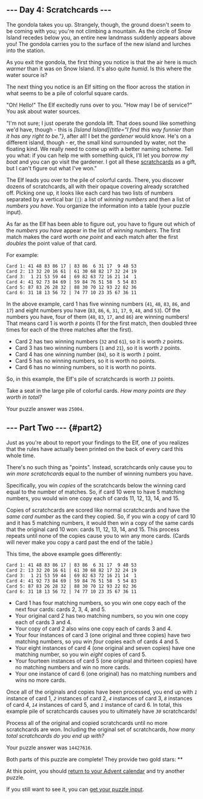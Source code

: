 ## \-\-- Day 4: Scratchcards \-\--

The gondola takes you up. Strangely, though, the ground doesn\'t seem to
be coming with you; you\'re not climbing a mountain. As the circle of
Snow Island recedes below you, an entire new landmass suddenly appears
above you! The gondola carries you to the surface of the new island and
lurches into the station.

As you exit the gondola, the first thing you notice is that the air here
is much *warmer* than it was on Snow Island. It\'s also quite *humid*.
Is this where the water source is?

The next thing you notice is an Elf sitting on the floor across the
station in what seems to be a pile of colorful square cards.

\"Oh! Hello!\" The Elf excitedly runs over to you. \"How may I be of
service?\" You ask about water sources.

\"I\'m not sure; I just operate the gondola lift. That does sound like
something we\'d have, though - this is *[Island
Island]{title="I find this way funnier than it has any right to be."}*,
after all! I bet the *gardener* would know. He\'s on a different island,
though - er, the small kind surrounded by water, not the floating kind.
We really need to come up with a better naming scheme. Tell you what: if
you can help me with something quick, I\'ll let you *borrow my boat* and
you can go visit the gardener. I got all these
[scratchcards](https://en.wikipedia.org/wiki/Scratchcard)
as a gift, but I can\'t figure out what I\'ve won.\"

The Elf leads you over to the pile of colorful cards. There, you
discover dozens of scratchcards, all with their opaque covering already
scratched off. Picking one up, it looks like each card has two lists of
numbers separated by a vertical bar (`|`): a list of *winning numbers*
and then a list of *numbers you have*. You organize the information into
a table (your puzzle input).

As far as the Elf has been able to figure out, you have to figure out
which of the *numbers you have* appear in the list of *winning numbers*.
The first match makes the card worth *one point* and each match after
the first *doubles* the point value of that card.

For example:

    Card 1: 41 48 83 86 17 | 83 86  6 31 17  9 48 53
    Card 2: 13 32 20 16 61 | 61 30 68 82 17 32 24 19
    Card 3:  1 21 53 59 44 | 69 82 63 72 16 21 14  1
    Card 4: 41 92 73 84 69 | 59 84 76 51 58  5 54 83
    Card 5: 87 83 26 28 32 | 88 30 70 12 93 22 82 36
    Card 6: 31 18 13 56 72 | 74 77 10 23 35 67 36 11

In the above example, card 1 has five winning numbers (`41`, `48`, `83`,
`86`, and `17`) and eight numbers you have (`83`, `86`, `6`, `31`, `17`,
`9`, `48`, and `53`). Of the numbers you have, four of them (`48`, `83`,
`17`, and `86`) are winning numbers! That means card 1 is worth *`8`*
points (1 for the first match, then doubled three times for each of the
three matches after the first).

-   Card 2 has two winning numbers (`32` and `61`), so it is worth *`2`*
    points.
-   Card 3 has two winning numbers (`1` and `21`), so it is worth *`2`*
    points.
-   Card 4 has one winning number (`84`), so it is worth *`1`* point.
-   Card 5 has no winning numbers, so it is worth no points.
-   Card 6 has no winning numbers, so it is worth no points.

So, in this example, the Elf\'s pile of scratchcards is worth *`13`*
points.

Take a seat in the large pile of colorful cards. *How many points are
they worth in total?*

Your puzzle answer was `25004`.

## \-\-- Part Two \-\-- {#part2}

Just as you\'re about to report your findings to the Elf, one of you
realizes that the rules have actually been printed on the back of every
card this whole time.

There\'s no such thing as \"points\". Instead, scratchcards only cause
you to *win more scratchcards* equal to the number of winning numbers
you have.

Specifically, you win *copies* of the scratchcards below the winning
card equal to the number of matches. So, if card 10 were to have 5
matching numbers, you would win one copy each of cards 11, 12, 13, 14,
and 15.

Copies of scratchcards are scored like normal scratchcards and have the
*same card number* as the card they copied. So, if you win a copy of
card 10 and it has 5 matching numbers, it would then win a copy of the
same cards that the original card 10 won: cards 11, 12, 13, 14, and 15.
This process repeats until none of the copies cause you to win any more
cards. (Cards will never make you copy a card past the end of the
table.)

This time, the above example goes differently:

    Card 1: 41 48 83 86 17 | 83 86  6 31 17  9 48 53
    Card 2: 13 32 20 16 61 | 61 30 68 82 17 32 24 19
    Card 3:  1 21 53 59 44 | 69 82 63 72 16 21 14  1
    Card 4: 41 92 73 84 69 | 59 84 76 51 58  5 54 83
    Card 5: 87 83 26 28 32 | 88 30 70 12 93 22 82 36
    Card 6: 31 18 13 56 72 | 74 77 10 23 35 67 36 11

-   Card 1 has four matching numbers, so you win one copy each of the
    next four cards: cards 2, 3, 4, and 5.
-   Your original card 2 has two matching numbers, so you win one copy
    each of cards 3 and 4.
-   Your copy of card 2 also wins one copy each of cards 3 and 4.
-   Your four instances of card 3 (one original and three copies) have
    two matching numbers, so you win *four* copies each of cards 4 and
    5.
-   Your eight instances of card 4 (one original and seven copies) have
    one matching number, so you win *eight* copies of card 5.
-   Your fourteen instances of card 5 (one original and thirteen copies)
    have no matching numbers and win no more cards.
-   Your one instance of card 6 (one original) has no matching numbers
    and wins no more cards.

Once all of the originals and copies have been processed, you end up
with *`1`* instance of card 1, *`2`* instances of card 2, *`4`*
instances of card 3, *`8`* instances of card 4, *`14`* instances of card
5, and *`1`* instance of card 6. In total, this example pile of
scratchcards causes you to ultimately have *`30`* scratchcards!

Process all of the original and copied scratchcards until no more
scratchcards are won. Including the original set of scratchcards, *how
many total scratchcards do you end up with?*

Your puzzle answer was `14427616`.

Both parts of this puzzle are complete! They provide two gold stars:
\*\*

At this point, you should [return to your Advent calendar](/2023) and
try another puzzle.

If you still want to see it, you can [get your puzzle
input](4/input).
